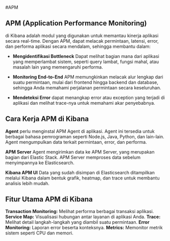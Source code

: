 #APM

## **APM (Application Performance Monitoring)** 
di Kibana adalah modul yang digunakan untuk memantau kinerja aplikasi secara real-time. Dengan APM, dapat melacak permintaan, latensi, error, dan performa aplikasi secara mendalam, sehingga membantu dalam:

* **Mengidentifikasi Bottleneck**
Dapat melihat bagian mana dari aplikasi yang memperlambat sistem, seperti query lambat, fungsi mahal, atau masalah lain yang memengaruhi performa.

* **Monitoring End-to-End**
APM memungkinkan melacak alur lengkap dari suatu permintaan, mulai dari frontend hingga backend dan database, sehingga Anda memahami perjalanan permintaan secara keseluruhan.

* **Mendeteksi Error**
dapat menangkap error atau exception yang terjadi di aplikasi dan melihat trace-nya untuk memahami akar penyebabnya.

## **Cara Kerja APM di Kibana**

**Agent**
perlu menginstal APM Agent di aplikasi. Agent ini tersedia untuk berbagai bahasa pemrograman seperti Node.js, Java, Python, dan lain-lain. Agent mengumpulkan data terkait permintaan, error, dan performa.

**APM Server**
Agent mengirimkan data ke APM Server, yang merupakan bagian dari Elastic Stack. APM Server memproses data sebelum menyimpannya ke Elasticsearch.

**Kibana APM UI**
Data yang sudah disimpan di Elasticsearch ditampilkan melalui Kibana dalam bentuk grafik, heatmap, dan trace untuk membantu analisis lebih mudah.

## **Fitur Utama APM di Kibana**

**Transaction Monitoring:** Melihat performa berbagai transaksi aplikasi.
**Service Map:** Visualisasi hubungan antar layanan di aplikasi Anda.
**Trace:** Melihat detail langkah-langkah yang diambil suatu permintaan.
**Error Monitoring:** Laporan error beserta konteksnya.
**Metrics:** Memonitor metrik sistem seperti CPU dan memori.
